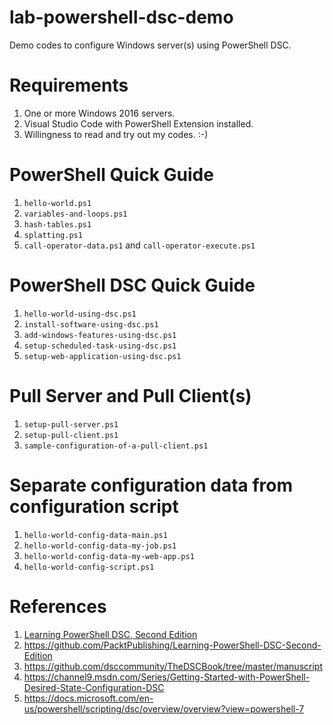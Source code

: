 # lab-powershell-dsc-demo
Demo codes to configure Windows server(s) using PowerShell DSC.

# Requirements

1. One or more Windows 2016 servers.
1. Visual Studio Code with PowerShell Extension installed.
1. Willingness to read and try out my codes.  :-)

# PowerShell Quick Guide

1. ```hello-world.ps1```
1. ```variables-and-loops.ps1```
1. ```hash-tables.ps1```
1. ```splatting.ps1```
1. ```call-operator-data.ps1``` and ```call-operator-execute.ps1```

# PowerShell DSC Quick Guide

1. ```hello-world-using-dsc.ps1```
1. ```install-software-using-dsc.ps1```
1. ```add-windows-features-using-dsc.ps1```
1. ```setup-scheduled-task-using-dsc.ps1```
1. ```setup-web-application-using-dsc.ps1```

# Pull Server and Pull Client(s)

1. ```setup-pull-server.ps1```
1. ```setup-pull-client.ps1```
1. ```sample-configuration-of-a-pull-client.ps1```

# Separate configuration data from configuration script

1. ```hello-world-config-data-main.ps1```
1. ```hello-world-config-data-my-job.ps1```
1. ```hello-world-config-data-my-web-app.ps1```
1. ```hello-world-config-script.ps1```

# References

1. [Learning PowerShell DSC, Second Edition](https://www.packtpub.com/networking-and-servers/learning-powershell-dsc-second-edition?utm_source=github&utm_medium=repository&utm_campaign=9781787287242)
1. <https://github.com/PacktPublishing/Learning-PowerShell-DSC-Second-Edition>
1. <https://github.com/dsccommunity/TheDSCBook/tree/master/manuscript>
1. <https://channel9.msdn.com/Series/Getting-Started-with-PowerShell-Desired-State-Configuration-DSC>
1. <https://docs.microsoft.com/en-us/powershell/scripting/dsc/overview/overview?view=powershell-7>
